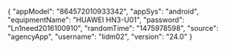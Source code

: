 {
    "appModel": "864572010933342",
    "appSys": "android",
    "equipmentName": "HUAWEI HN3-U01",
    "password": "Ln1need2016100910",
    "randomTime": "1475978598",
    "source": "agencyApp",
    "username": "lidm02",
    "version": "24.0"
}
